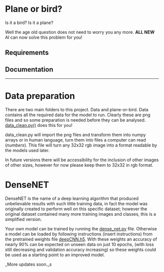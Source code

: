 # Plane or bird?
Is it a bird? Is it a plane?

Well the age old question does not need to worry you any more. __ALL NEW__ AI
can now solve this problem for you!

## Requirements

## Documentation
----------------
# Data preparation
There are two main folders to this project. Data and plane-or-bird. Data
contains all the required data for the model to run. Clearly these are png files
and so some preparation is needed before they can be analysed. [data_clean.py()](plane-or-bird/data_clean.py) does this for you!

data_clean.py will import the png files and transform them into numpy arrays or in human language, turn them into files a computer can read (_numbers_). This file will turn any 32x32 rgb image into a format readable by the models used later.

In future versions there will be accessibility for the inclusion of other images of other sizes, however for now please keep them to 32x32 in rgb format.

# DenseNET
DenseNET is the name of a deep learning algorithm that produced unbelievable results with such little training data, in fact the model was originally created to perform well on this specific dataset; however the original dataset contained many more training images and classes, this is a simplified version.

Your own model can be trained by running the [dense_net.py](plane-or-bird/dense_net.py) file. Otherwise a model can be loaded by following instructions (insert instructions) from the pretrained weights file [deepCNN.h5](plane-or-bird/pretrained/deepCNN.h5). With these weights an accuracy of nearly 90% can be expected on unseen data on just 10 epochs, (with loss still decreasing and validation accuracy increasing) so these weights could be used as a starting point to an improved model.

_More updates soon._s
